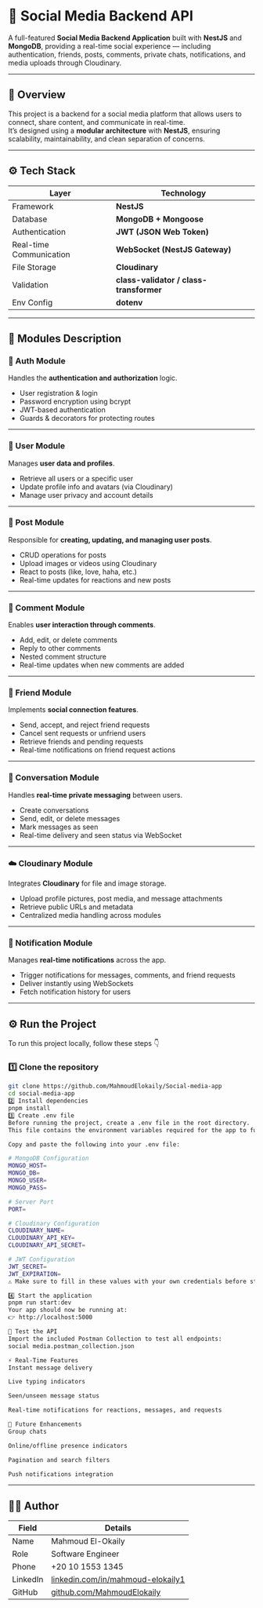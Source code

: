 # 📱 Social Media Backend API

A full-featured **Social Media Backend Application** built with **NestJS** and **MongoDB**, providing a real-time social experience — including authentication, friends, posts, comments, private chats, notifications, and media uploads through Cloudinary.  

---

## 🚀 Overview

This project is a backend for a social media platform that allows users to connect, share content, and communicate in real-time.  
It’s designed using a **modular architecture** with **NestJS**, ensuring scalability, maintainability, and clean separation of concerns.  

---

## ⚙️ Tech Stack

| Layer | Technology |
|-------|-------------|
| Framework | **NestJS** |
| Database | **MongoDB + Mongoose** |
| Authentication | **JWT (JSON Web Token)** |
| Real-time Communication | **WebSocket (NestJS Gateway)** |
| File Storage | **Cloudinary** |
| Validation | **class-validator / class-transformer** |
| Env Config | **dotenv** |

---

## 🧩 Modules Description

### 🔐 Auth Module
Handles the **authentication and authorization** logic.  
- User registration & login  
- Password encryption using bcrypt  
- JWT-based authentication  
- Guards & decorators for protecting routes  

---

### 👤 User Module
Manages **user data and profiles**.  
- Retrieve all users or a specific user  
- Update profile info and avatars (via Cloudinary)  
- Manage user privacy and account details  

---

### 📝 Post Module
Responsible for **creating, updating, and managing user posts**.  
- CRUD operations for posts  
- Upload images or videos using Cloudinary  
- React to posts (like, love, haha, etc.)  
- Real-time updates for reactions and new posts  

---

### 💬 Comment Module
Enables **user interaction through comments**.  
- Add, edit, or delete comments  
- Reply to other comments  
- Nested comment structure  
- Real-time updates when new comments are added  

---

### 🤝 Friend Module
Implements **social connection features**.  
- Send, accept, and reject friend requests  
- Cancel sent requests or unfriend users  
- Retrieve friends and pending requests  
- Real-time notifications on friend request actions  

---

### 💭 Conversation Module
Handles **real-time private messaging** between users.  
- Create conversations  
- Send, edit, or delete messages  
- Mark messages as seen  
- Real-time delivery and seen status via WebSocket  

---

### ☁️ Cloudinary Module
Integrates **Cloudinary** for file and image storage.  
- Upload profile pictures, post media, and message attachments  
- Retrieve public URLs and metadata  
- Centralized media handling across modules  

---

### 🔔 Notification Module
Manages **real-time notifications** across the app.  
- Trigger notifications for messages, comments, and friend requests  
- Deliver instantly using WebSockets  
- Fetch notification history for users  

---

## ⚙️ Run the Project

To run this project locally, follow these steps 👇  

### 1️⃣ Clone the repository
```bash
git clone https://github.com/MahmoudElokaily/Social-media-app
cd social-media-app
2️⃣ Install dependencies
pnpm install
3️⃣ Create .env file
Before running the project, create a .env file in the root directory.
This file contains the environment variables required for the app to function.

Copy and paste the following into your .env file:

# MongoDB Configuration
MONGO_HOST=
MONGO_DB=
MONGO_USER=
MONGO_PASS=

# Server Port
PORT=

# Cloudinary Configuration
CLOUDINARY_NAME=
CLOUDINARY_API_KEY=
CLOUDINARY_API_SECRET=

# JWT Configuration
JWT_SECRET=
JWT_EXPIRATION=
⚠️ Make sure to fill in these values with your own credentials before starting the server.

4️⃣ Start the application
pnpm run start:dev
Your app should now be running at:
👉 http://localhost:5000

🧪 Test the API
Import the included Postman Collection to test all endpoints:
social media.postman_collection.json

⚡ Real-Time Features
Instant message delivery

Live typing indicators

Seen/unseen message status

Real-time notifications for reactions, messages, and requests

🚀 Future Enhancements
Group chats

Online/offline presence indicators

Pagination and search filters

Push notifications integration
```
---

## 👨‍💻 Author

| Field     | Details |
|-----------|---------|
| Name      | Mahmoud El-Okaily |
| Role      | Software Engineer | Backend Developer (NestJS / Node.js) |
| Phone     | +20 10 1553 1345 |
| LinkedIn  | [linkedin.com/in/mahmoud-elokaily1](https://www.linkedin.com/in/mahmoud-elokaily1) |
| GitHub    | [github.com/MahmoudElokaily](https://github.com/MahmoudElokaily) |

